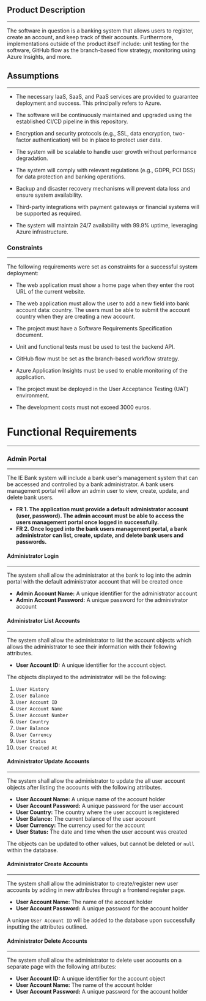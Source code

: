 ## Product Description
---
The software in question is a banking system that allows users to register, create an account, and keep track of their accounts. Furthermore, implementations outside of the product itself include: unit testing for the software, GitHub flow as the branch-based flow strategy, monitoring using Azure Insights, and more.

## Assumptions
---
- The necessary IaaS, SaaS, and PaaS services are provided to guarantee deployment and success. This principally refers to Azure.
    
- The software will be continuously maintained and upgraded using the established CI/CD pipeline in this repository.
    
- Encryption and security protocols (e.g., SSL, data encryption, two-factor authentication) will be in place to protect user data.
    
- The system will be scalable to handle user growth without performance degradation.
    
- The system will comply with relevant regulations (e.g., GDPR, PCI DSS) for data protection and banking operations.
    
- Backup and disaster recovery mechanisms will prevent data loss and ensure system availability.
    
- Third-party integrations with payment gateways or financial systems will be supported as required.
    
- The system will maintain 24/7 availability with 99.9% uptime, leveraging Azure infrastructure.
    
### Constraints
---
The following requirements were set as constraints for a successful system deployment:

- The web application must show a home page when they enter the root URL of the current website.
    
- The web application must allow the user to add a new field into bank account data: country. The users must be able to submit the account country when they are creating a new account.
    
- The project must have a Software Requirements Specification document.
    
- Unit and functional tests must be used to test the backend API.
    
- GitHub flow must be set as the branch-based workflow strategy.
    
- Azure Application Insights must be used to enable monitoring of the application.
    
- The project must be deployed in the User Acceptance Testing (UAT) environment.
    
- The development costs must not exceed 3000 euros.

# Functional Requirements
---
### Admin Portal 
---
The IE Bank system will include a bank user's management system that can be accessed and controlled by a bank administrator. A bank users management portal will allow an admin user to view, create, update, and delete bank users.

- **FR 1. The application must provide a default administrator account (user, password). The admin account must be able to access the users management portal once logged in successfully.**
- **FR 2. Once logged into the bank users management portal, a bank administrator can list, create, update, and delete bank users and passwords.**

#### Administrator Login  
---
The system shall allow the administrator at the bank to log into the admin portal with the default administrator account that will be created once

- **Admin Account Name:** A unique identifier for the administrator account
- **Admin Account Password:** A unique password for the administrator account

#### Administrator List Accounts
---
The system shall allow the administrator to list the account objects which allows the administrator to see their information with their following attributes.

- **User Account ID:**   A unique identifier for the account object.

The objects displayed to the administrator will be the following: 
1. `User History`
2. `User Balance`
3. `User Account ID`
4. `User Account Name`
5. `User Account Number`
6. `User Country`
7. `User Balance`
8. `User Currency`
9. `User Status`
10. `User Created At` 
#### Administrator Update Accounts
---
The system shall allow the administrator to update the all user account objects after listing the accounts with the following attributes.
 
- **User Account Name:** A unique name of the account holder
- **User Account Password:** A unique password for the user account
- **User Country:** The country where the user account is registered
- **User Balance:** The current balance of the user account
- **User Currency:** The currency used for the account
- **User Status:** The date and time when the user account was created

The objects can be updated to other values, but cannot be deleted or `null` within the database.
#### Administrator Create Accounts
---
The system shall allow the administrator to create/register new user accounts by adding in new attributes through a frontend register page.

- **User Account Name:** The name of the account holder
- **User Account Password:** A unique password for the account holder 

A unique `User Account ID` will be added to the database upon successfully inputting the attributes outlined.   
#### Administrator Delete Accounts
---
The system shall allow the administrator to delete user accounts on a separate page with the following attributes:

- **User Account ID:** A unique identifier for the account object
- **User Account Name:** The name of the account holder
- **User Account Password:** A unique password for the account holder
